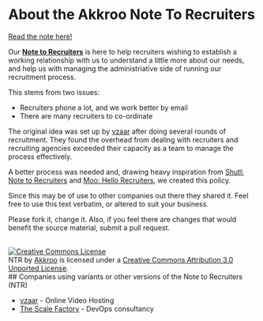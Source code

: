 # About the Akkroo Note To Recruiters

[Read the note here!](ntr.md)

Our **[Note to Recruiters](ntr.md)** is here to help recruiters wishing to establish a working relationship with us to understand a little more about our needs, and help us with managing the administriative side of running our recruitment process.

This stems from two issues:

* Recruiters phone a lot, and we work better by email
* There are many recruiters to co-ordinate

The original idea was set up by [vzaar](http://vzaar.com) after doing several rounds of recruitment. They found the overhead from dealing with recruiters and recruiting agencies exceeded their capacity as a team to manage the process effectively.
 
A better process was needed and, drawing heavy inspiration from [Shutl: Note to Recruiters](http://shutl.com/note-to-recruiters) and [Moo: Hello Recruiters](http://uk.moo.com/about/recruiters.html), we created this policy.

Since this may be of use to other companies out there they shared it. Feel free to use this text verbatim, or altered to suit your business.

Please fork it, change it. Also, if you feel there are changes that would benefit the source material, submit a pull request.




<br>
<a rel="license" href="http://creativecommons.org/licenses/by/3.0/deed.en_US"><img alt="Creative Commons License" style="border-width:0" src="http://i.creativecommons.org/l/by/3.0/88x31.png" /></a><br /><span xmlns:dct="http://purl.org/dc/terms/" href="http://purl.org/dc/dcmitype/Text" property="dct:title" rel="dct:type">NTR</span> by <a xmlns:cc="http://creativecommons.org/ns#" href="akkroo.com" property="cc:attributionName" rel="cc:attributionURL">Akkroo</a> is licensed under a <a rel="license" href="http://creativecommons.org/licenses/by/3.0/deed.en_US">Creative Commons Attribution 3.0 Unported License</a>.

<br>
## Companies using variants or other versions of the Note to Recruiters (NTR)

* [vzaar](http://vzaar.com) - Online Video Hosting
* [The Scale Factory](http://www.scalefactory.com/) - DevOps consultancy
